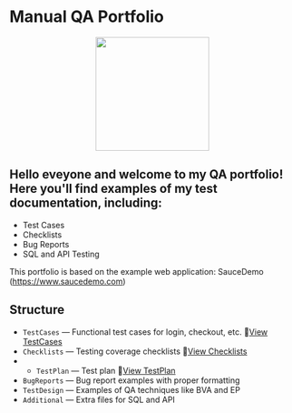 # Manual QA Portfolio
<p align="center">
  <img src= "https://media.giphy.com/media/ieyl9zmCjO4b4t6qoY/giphy.gif" width="200">
</p>

 ## Hello eveyone and welcome to my QA portfolio! Here you'll find examples of my test documentation, including:

- Test Cases
- Checklists
- Bug Reports
- SQL and API Testing

This portfolio is based on the example web application: SauceDemo (https://www.saucedemo.com)

## Structure

- `TestCases` — Functional test cases for login, checkout, etc. 📄[View TestCases](TestCases.md)
- `Checklists` — Testing coverage checklists 📄[View Checklists](Checklists.md)
- - `TestPlan` — Test plan 📄[View TestPlan](TestPlan.md)
- `BugReports` — Bug report examples with proper formatting
- `TestDesign` — Examples of QA techniques like BVA and EP
- `Additional` — Extra files for SQL and API
